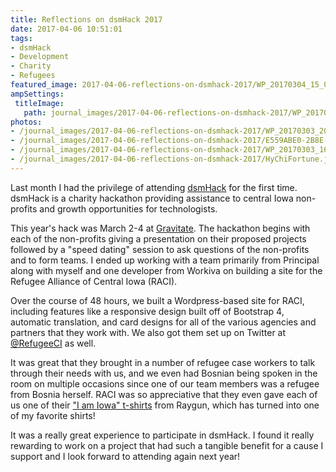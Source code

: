 ```yaml
---
title: Reflections on dsmHack 2017
date: 2017-04-06 10:51:01
tags:
- dsmHack
- Development
- Charity
- Refugees
featured_image: 2017-04-06-reflections-on-dsmhack-2017/WP_20170304_15_04_24_Rich_LI.jpg
ampSettings: 
 titleImage:
   path: journal_images/2017-04-06-reflections-on-dsmhack-2017/WP_20170304_15_04_24_Rich_LI.jpg
photos:
- /journal_images/2017-04-06-reflections-on-dsmhack-2017/WP_20170303_20_00_06_Rich_LI.jpg|Working on the Refugee Alliance of Central Iowa site at dsmHack
- /journal_images/2017-04-06-reflections-on-dsmhack-2017/E559ABE0-2B8E-4F75-92EB-0B838A099AD3.jpeg|Team RACI
- /journal_images/2017-04-06-reflections-on-dsmhack-2017/WP_20170303_16_53_27_Rich_LI.jpg|Team RACI at work
- /journal_images/2017-04-06-reflections-on-dsmhack-2017/HyChiFortune.jpg|Couldn't have gotten a better HyChi fortune for dsmHack!
---
```

Last month I had the privilege of attending [dsmHack](http://dsmhack.org) for
the first time. dsmHack is a charity hackathon providing assistance to central
Iowa non-profits and growth opportunities for technologists.

This year's hack was March 2-4 at [Gravitate](http://www.gravitatedsm.com). The
hackathon begins with each of the non-profits giving a presentation on their
proposed projects followed by a "speed dating" session to ask questions of the
non-profits and to form teams. I ended up working with a team primarily from
Principal along with myself and one developer from Workiva on building a site
for the Refugee Alliance of Central Iowa (RACI).

Over the course of 48 hours, we built a Wordpress-based site for RACI,
including features like a responsive design built off of Bootstrap 4, automatic
translation, and card designs for all of the various agencies and partners that
they work with. We also got them set up on Twitter at
[@RefugeeCI](https://twitter.com/RefugeeCi) as well.

It was great that they brought in a number of refugee case
workers to talk through their needs with us, and we even had Bosnian being
spoken in the room on multiple occasions since one of our team members was
a refugee from Bosnia herself. RACI was so appreciative that they even gave
each of us one of their
["I am Iowa" t-shirts](https://www.raygunsite.com/collections/t-shirts/products/i-am-iowa-2)
from Raygun, which has turned into one of my favorite shirts!

It was a really great experience to participate in dsmHack. I found it really
rewarding to work on a project that had such a tangible benefit for a cause
I support and I look forward to attending again next year!
